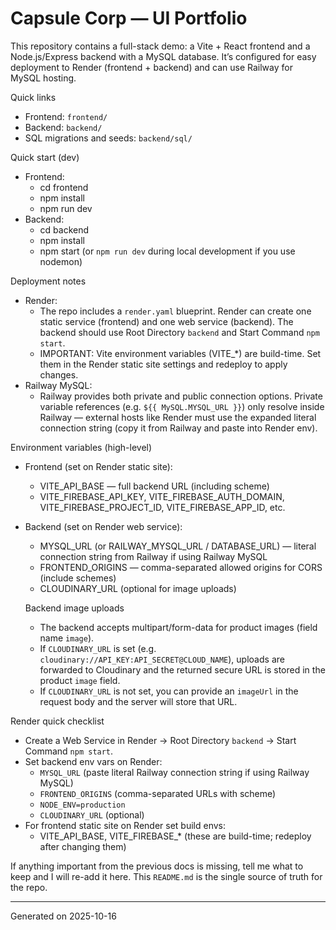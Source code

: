 # Capsule Corp — UI Portfolio

This repository contains a full-stack demo: a Vite + React frontend and a Node.js/Express backend with a MySQL database. It’s configured for easy deployment to Render (frontend + backend) and can use Railway for MySQL hosting.

Quick links
- Frontend: `frontend/`
- Backend: `backend/`
- SQL migrations and seeds: `backend/sql/`

Quick start (dev)
- Frontend:
  - cd frontend
  - npm install
  - npm run dev
- Backend:
  - cd backend
  - npm install
  - npm start (or `npm run dev` during local development if you use nodemon)

Deployment notes
- Render:
  - The repo includes a `render.yaml` blueprint. Render can create one static service (frontend) and one web service (backend). The backend should use Root Directory `backend` and Start Command `npm start`.
  - IMPORTANT: Vite environment variables (VITE_*) are build-time. Set them in the Render static site settings and redeploy to apply changes.
- Railway MySQL:
  - Railway provides both private and public connection options. Private variable references (e.g. `${{ MySQL.MYSQL_URL }}`) only resolve inside Railway — external hosts like Render must use the expanded literal connection string (copy it from Railway and paste into Render env).

Environment variables (high-level)
- Frontend (set on Render static site):
  - VITE_API_BASE — full backend URL (including scheme)
  - VITE_FIREBASE_API_KEY, VITE_FIREBASE_AUTH_DOMAIN, VITE_FIREBASE_PROJECT_ID, VITE_FIREBASE_APP_ID, etc.
- Backend (set on Render web service):
  - MYSQL_URL (or RAILWAY_MYSQL_URL / DATABASE_URL) — literal connection string from Railway if using Railway MySQL
  - FRONTEND_ORIGINS — comma-separated allowed origins for CORS (include schemes)
  - CLOUDINARY_URL (optional for image uploads)

  Backend image uploads
  - The backend accepts multipart/form-data for product images (field name `image`).
  - If `CLOUDINARY_URL` is set (e.g. `cloudinary://API_KEY:API_SECRET@CLOUD_NAME`), uploads are forwarded to Cloudinary and the returned secure URL is stored in the product `image` field.
  - If `CLOUDINARY_URL` is not set, you can provide an `imageUrl` in the request body and the server will store that URL.


Render quick checklist
- Create a Web Service in Render → Root Directory `backend` → Start Command `npm start`.
- Set backend env vars on Render:
  - `MYSQL_URL` (paste literal Railway connection string if using Railway MySQL)
  - `FRONTEND_ORIGINS` (comma-separated URLs with scheme)
  - `NODE_ENV=production`
  - `CLOUDINARY_URL` (optional)
- For frontend static site on Render set build envs:
  - VITE_API_BASE, VITE_FIREBASE_* (these are build-time; redeploy after changing them)

If anything important from the previous docs is missing, tell me what to keep and I will re-add it here. This `README.md` is the single source of truth for the repo.

---
Generated on 2025-10-16
